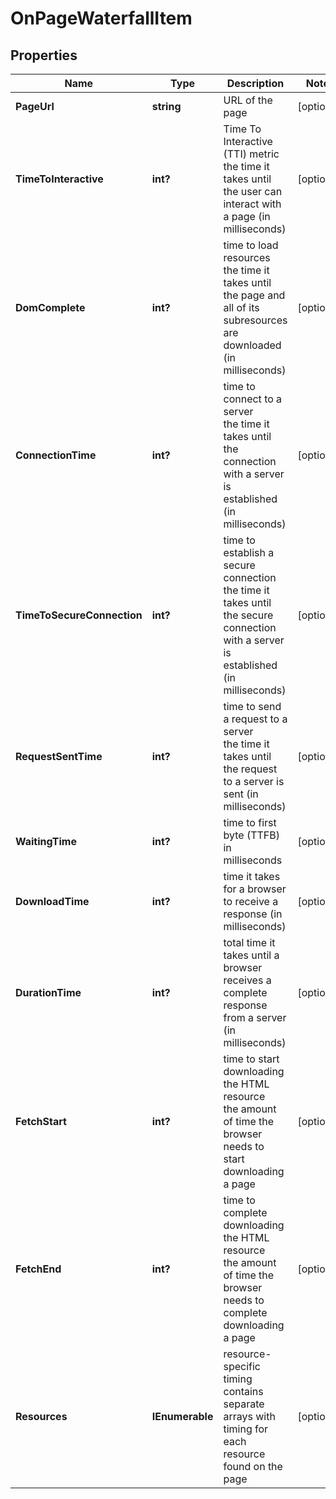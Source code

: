 # OnPageWaterfallItem


## Properties

| Name | Type | Description | Notes |
|------------ | ------------- | ------------- | -------------|
**PageUrl** | **string** | URL of the page |[optional]|
**TimeToInteractive** | **int?** | Time To Interactive (TTI) metric<br>the time it takes until the user can interact with a page (in milliseconds) |[optional]|
**DomComplete** | **int?** | time to load resources<br>the time it takes until the page and all of its subresources are downloaded (in milliseconds) |[optional]|
**ConnectionTime** | **int?** | time to connect to a server<br>the time it takes until the connection with a server is established (in milliseconds) |[optional]|
**TimeToSecureConnection** | **int?** | time to establish a secure connection<br>the time it takes until the secure connection with a server is established (in milliseconds) |[optional]|
**RequestSentTime** | **int?** | time to send a request to a server<br>the time it takes until the request to a server is sent (in milliseconds) |[optional]|
**WaitingTime** | **int?** | time to first byte (TTFB) in milliseconds |[optional]|
**DownloadTime** | **int?** | time it takes for a browser to receive a response (in milliseconds) |[optional]|
**DurationTime** | **int?** | total time it takes until a browser receives a complete response from a server (in milliseconds) |[optional]|
**FetchStart** | **int?** | time to start downloading the HTML resource<br>the amount of time the browser needs to start downloading a page |[optional]|
**FetchEnd** | **int?** | time to complete downloading the HTML resource<br>the amount of time the browser needs to complete downloading a page |[optional]|
**Resources** | **IEnumerable<BaseOnPageResourceItemInfo>** | resource-specific timing<br>contains separate arrays with timing for each resource found on the page |[optional]|